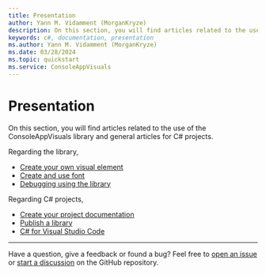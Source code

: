 ```yaml
---
title: Presentation
author: Yann M. Vidamment (MorganKryze)
description: On this section, you will find articles related to the use of the ConsoleAppVisuals library and general articles for C# projects.
keywords: c#, documentation, presentation
ms.author: Yann M. Vidamment (MorganKryze)
ms.date: 03/28/2024
ms.topic: quickstart
ms.service: ConsoleAppVisuals
---
```


# Presentation

On this section, you will find articles related to the use of the ConsoleAppVisuals library and general articles for C# projects.

Regarding the library,

- [Create your own visual element](/ConsoleAppVisuals/5-articles/create_element.html)
- [Create and use font](/ConsoleAppVisuals/5-articles/create_font.html)
- [Debugging using the library](/ConsoleAppVisuals/5-articles/debugging.html)

Regarding C# projects,

- [Create your project documentation](/ConsoleAppVisuals/5-articles/create_docs.html)
- [Publish a library](/ConsoleAppVisuals/5-articles/publish_library.html)
- [C# for Visual Studio Code](/ConsoleAppVisuals/5-articles/csharp_for_vscode.html)

---

Have a question, give a feedback or found a bug? Feel free to [open an issue](https://github.com/MorganKryze/ConsoleAppVisuals/issues) or [start a discussion](https://github.com/MorganKryze/ConsoleAppVisuals/discussions) on the GitHub repository.
